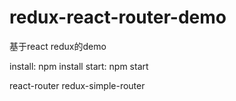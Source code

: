 # redux-react-router-demo

基于react redux的demo

install: npm install
start: npm start

react-router
redux-simple-router

